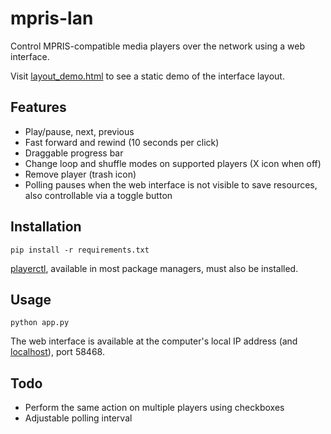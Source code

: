 # mpris-lan

Control MPRIS-compatible media players over the network using a web interface.

Visit [layout_demo.html](static/layout_demo.html) to see a static demo of the interface layout.

## Features

- Play/pause, next, previous
- Fast forward and rewind (10 seconds per click)
- Draggable progress bar
- Change loop and shuffle modes on supported players (X icon when off)
- Remove player (trash icon)
- Polling pauses when the web interface is not visible to save resources, also controllable via a toggle button

## Installation

```
pip install -r requirements.txt
```

[playerctl](https://github.com/altdesktop/playerctl), available in most package managers, must also be installed.

## Usage

```
python app.py
```
The web interface is available at the computer's local IP address (and [localhost](http://localhost:58468)), port 58468.

## Todo

- Perform the same action on multiple players using checkboxes
- Adjustable polling interval